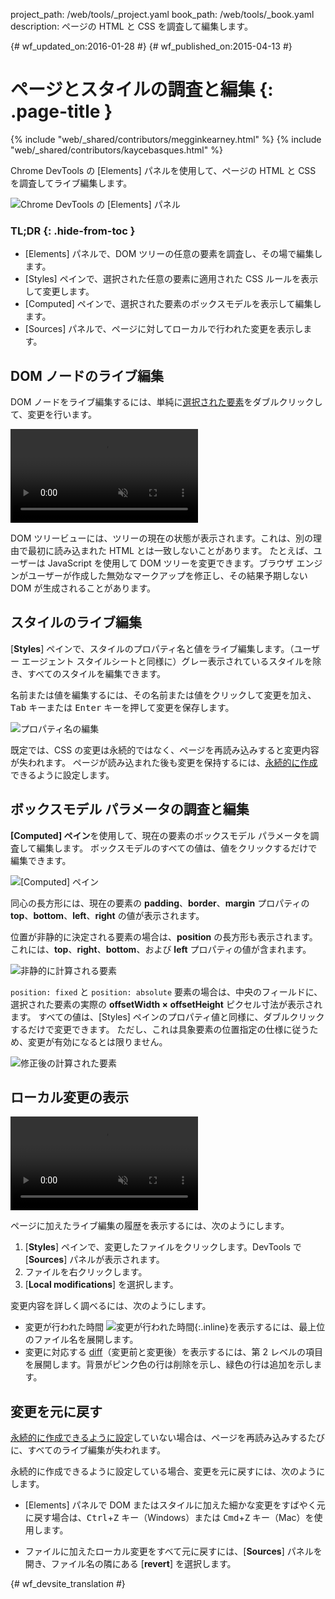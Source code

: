 project_path: /web/tools/_project.yaml
book_path: /web/tools/_book.yaml
description: ページの HTML と CSS を調査して編集します。

{# wf_updated_on:2016-01-28 #}
{# wf_published_on:2015-04-13 #}

# ページとスタイルの調査と編集 {: .page-title }

{% include "web/_shared/contributors/megginkearney.html" %}
{% include "web/_shared/contributors/kaycebasques.html" %}

Chrome DevTools の [Elements] パネルを使用して、ページの HTML と CSS を調査してライブ編集します。


![Chrome DevTools の [Elements] パネル](imgs/elements-panel.png)


### TL;DR {: .hide-from-toc }
- [Elements] パネルで、DOM ツリーの任意の要素を調査し、その場で編集します。
- [Styles] ペインで、選択された任意の要素に適用された CSS ルールを表示して変更します。
- [Computed] ペインで、選択された要素のボックスモデルを表示して編集します。
- [Sources] パネルで、ページに対してローカルで行われた変更を表示します。


##  DOM ノードのライブ編集

DOM ノードをライブ編集するには、単純に[選択された要素](#inspect-an-element)をダブルクリックして、変更を行います。


<video src="animations/edit-element-name.mp4" style="max-width:100%;"
       loop muted autoplay controls></video>

DOM ツリービューには、ツリーの現在の状態が表示されます。これは、別の理由で最初に読み込まれた HTML とは一致しないことがあります。
たとえば、ユーザーは JavaScript を使用して DOM ツリーを変更できます。ブラウザ エンジンがユーザーが作成した無効なマークアップを修正し、その結果予期しない DOM が生成されることがあります。



##  スタイルのライブ編集

[**Styles**] ペインで、スタイルのプロパティ名と値をライブ編集します。（ユーザー エージェント スタイルシートと同様に）グレー表示されているスタイルを除き、すべてのスタイルを編集できます。



名前または値を編集するには、その名前または値をクリックして変更を加え、<kbd class="kbd">Tab</kbd> キーまたは <kbd class="kbd">Enter</kbd> キーを押して変更を保存します。


![プロパティ名の編集](imgs/edit-property-name.png)

既定では、CSS の変更は永続的ではなく、ページを再読み込みすると変更内容が失われます。
ページが読み込まれた後も変更を保持するには、[永続的に作成](/web/tools/setup/setup-workflow)できるように設定します。

 

##  ボックスモデル パラメータの調査と編集

**[Computed] ペイン**を使用して、現在の要素のボックスモデル パラメータを調査して編集します。
ボックスモデルのすべての値は、値をクリックするだけで編集できます。


![[Computed] ペイン](imgs/computed-pane.png)

同心の長方形には、現在の要素の **padding**、**border**、**margin** プロパティの **top**、**bottom**、**left**、**right** の値が表示されます。

 

位置が非静的に決定される要素の場合は、**position** の長方形も表示されます。これには、**top**、**right**、**bottom**、および **left** プロパティの値が含まれます。



![非静的に計算される要素](imgs/computed-non-static.png)

`position: fixed` と `position: absolute` 要素の場合は、中央のフィールドに、選択された要素の実際の **offsetWidth × offsetHeight** ピクセル寸法が表示されます。
すべての値は、[Styles] ペインのプロパティ値と同様に、ダブルクリックするだけで変更できます。
ただし、これは具象要素の位置指定の仕様に従うため、変更が有効になるとは限りません。



![修正後の計算された要素](imgs/computed-fixed.png)

##  ローカル変更の表示

<video src="animations/revisions.mp4" style="max-width:100%;"
       autoplay loop muted controls></video>

ページに加えたライブ編集の履歴を表示するには、次のようにします。

1. [**Styles**] ペインで、変更したファイルをクリックします。DevTools で [**Sources**] パネルが表示されます。
1. ファイルを右クリックします。
1. [**Local modifications**] を選択します。

変更内容を詳しく調べるには、次のようにします。

* 変更が行われた時間 ![変更が行われた時間](imgs/image_25.png){:.inline}を表示するには、最上位のファイル名を展開します。
* 変更に対応する [diff](https://en.wikipedia.org/wiki/Diff)（変更前と変更後）を表示するには、第 2 レベルの項目を展開します。背景がピンク色の行は削除を示し、緑色の行は追加を示します。


##  変更を元に戻す

[永続的に作成できるように設定](/web/tools/setup/setup-workflow)していない場合は、ページを再読み込みするたびに、すべてのライブ編集が失われます。


永続的に作成できるように設定している場合、変更を元に戻すには、次のようにします。

* [Elements] パネルで DOM またはスタイルに加えた細かな変更をすばやく元に戻す場合は、<kbd class="kbd">Ctrl</kbd>+<kbd class="kbd">Z</kbd> キー（Windows）または <kbd class="kbd">Cmd</kbd>+<kbd class="kbd">Z</kbd> キー（Mac）を使用します。



* ファイルに加えたローカル変更をすべて元に戻すには、[**Sources**] パネルを開き、ファイル名の隣にある [**revert**] を選択します。


[inspect]: /web/tools/chrome-devtools/debug/command-line/command-line-reference#inspect


{# wf_devsite_translation #}
